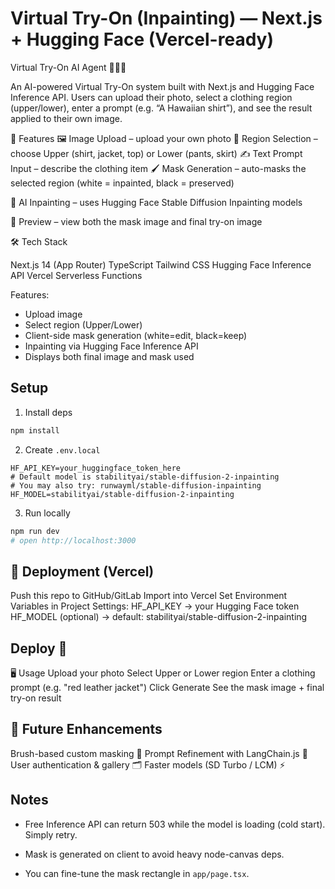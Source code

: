 # Virtual Try-On (Inpainting) — Next.js + Hugging Face (Vercel-ready)

Virtual Try-On AI Agent 👕👖✨

An AI-powered Virtual Try-On system built with Next.js and Hugging Face Inference API.
Users can upload their photo, select a clothing region (upper/lower), enter a prompt (e.g. “A Hawaiian shirt”), and see the result applied to their own image.

🚀 Features
🖼️ Image Upload – upload your own photo
🎯 Region Selection – choose Upper (shirt, jacket, top) or Lower (pants, skirt)
✍️ Text Prompt Input – describe the clothing item
🖌️ Mask Generation – auto-masks the selected region (white = inpainted, black = preserved)

🤖 AI Inpainting – uses Hugging Face Stable Diffusion Inpainting models

👀 Preview – view both the mask image and final try-on image

🛠️ Tech Stack

Next.js 14 (App Router)
TypeScript
Tailwind CSS
Hugging Face Inference API
Vercel Serverless Functions


Features:
- Upload image
- Select region (Upper/Lower)
- Client-side mask generation (white=edit, black=keep)
- Inpainting via Hugging Face Inference API
- Displays both final image and mask used

## Setup

1) Install deps
```bash
npm install
```

2) Create `.env.local`
```
HF_API_KEY=your_huggingface_token_here
# Default model is stabilityai/stable-diffusion-2-inpainting
# You may also try: runwayml/stable-diffusion-inpainting
HF_MODEL=stabilityai/stable-diffusion-2-inpainting
```

3) Run locally
```bash
npm run dev
# open http://localhost:3000
```

## 🚀 Deployment (Vercel)

Push this repo to GitHub/GitLab
Import into Vercel
Set Environment Variables in Project Settings:
HF_API_KEY → your Hugging Face token
HF_MODEL (optional) → default: stabilityai/stable-diffusion-2-inpainting

## Deploy 🎉

🖥️ Usage
Upload your photo
Select Upper or Lower region
Enter a clothing prompt (e.g. "red leather jacket")
Click Generate
See the mask image + final try-on result

## 🔮 Future Enhancements

Brush-based custom masking 🎨
Prompt Refinement with LangChain.js 🤖
User authentication & gallery 🗂️
Faster models (SD Turbo / LCM) ⚡

## Notes
- Free Inference API can return 503 while the model is loading (cold start). Simply retry.



- Mask is generated on client to avoid heavy node-canvas deps.
- You can fine-tune the mask rectangle in `app/page.tsx`.
